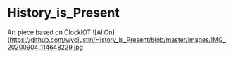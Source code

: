 # History_is_Present
Art piece based on ClockIOT
![AllOn](https://github.com/wyojustin/History_is_Present/blob/master/images/IMG_20200904_114648229.jpg
